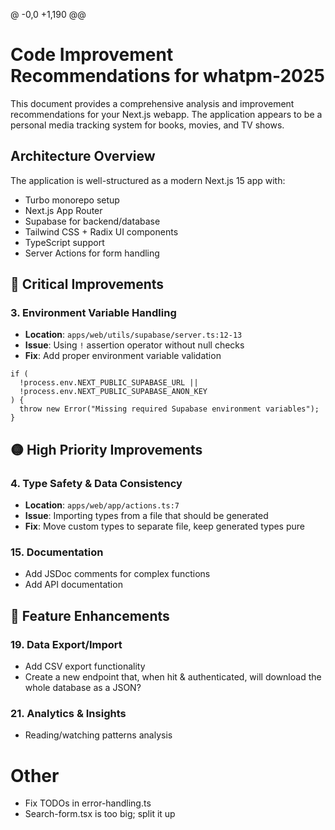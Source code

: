 @ -0,0 +1,190 @@

# Code Improvement Recommendations for whatpm-2025

This document provides a comprehensive analysis and improvement recommendations for your Next.js webapp. The application appears to be a personal media tracking system for books, movies, and TV shows.

## Architecture Overview

The application is well-structured as a modern Next.js 15 app with:

- Turbo monorepo setup
- Next.js App Router
- Supabase for backend/database
- Tailwind CSS + Radix UI components
- TypeScript support
- Server Actions for form handling

## 🔴 Critical Improvements


### 3. Environment Variable Handling

- **Location**: `apps/web/utils/supabase/server.ts:12-13`
- **Issue**: Using `!` assertion operator without null checks
- **Fix**: Add proper environment variable validation

```tsx
if (
  !process.env.NEXT_PUBLIC_SUPABASE_URL ||
  !process.env.NEXT_PUBLIC_SUPABASE_ANON_KEY
) {
  throw new Error("Missing required Supabase environment variables");
}
```

## 🟡 High Priority Improvements

### 4. Type Safety & Data Consistency

- **Location**: `apps/web/app/actions.ts:7`
- **Issue**: Importing types from a file that should be generated
- **Fix**: Move custom types to separate file, keep generated types pure



### 15. Documentation

- Add JSDoc comments for complex functions
- Add API documentation

## 🚀 Feature Enhancements

### 19. Data Export/Import

- Add CSV export functionality
- Create a new endpoint that, when hit & authenticated, will download the whole database as a JSON?

### 21. Analytics & Insights
- Reading/watching patterns analysis

# Other
- Fix TODOs in error-handling.ts
- Search-form.tsx is too big; split it up